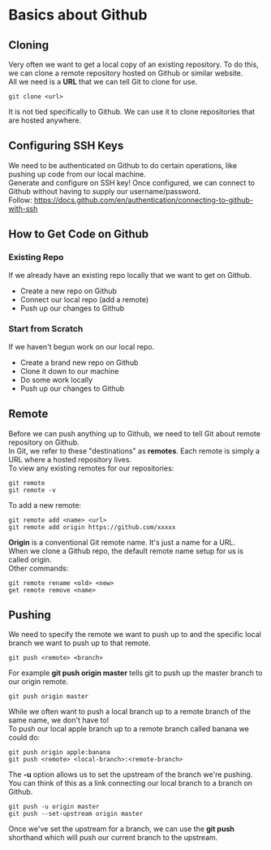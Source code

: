 # Basics about Github

## Cloning
Very often we want to get a local copy of an existing repository. To do this, we can clone a remote repository hosted on Github or similar website.<br>
All we need is a **URL** that we can tell Git to clone for use.
```
git clone <url>
```
It is not tied specifically to Github. We can use it to clone repositories that are hosted anywhere.

## Configuring SSH Keys
We need to be authenticated on Github to do certain operations, like pushing up code from our local machine.<br>
Generate and configure on SSH key! Once configured, we can connect to Github without having to supply our username/password.<br>
Follow: https://docs.github.com/en/authentication/connecting-to-github-with-ssh

## How to Get Code on Github
### Existing Repo
If we already have an existing repo locally that we want to get on Github.
- Create a new repo on Github
- Connect our local repo (add a remote)
- Push up our changes to Github
### Start from Scratch
If we haven't begun work on our local repo.
- Create a brand new repo on Github
- Clone it down to our machine
- Do some work locally
- Push up our changes to Github

## Remote
Before we can push anything up to Github, we need to tell Git about remote repository on Github.<br>
In Git, we refer to these "destinations" as **remotes**. Each remote is simply a URL where a hosted repository lives.<br>
To view any existing remotes for our repositories:
```
git remote
git remote -v
```
To add a new remote:
```
git remote add <name> <url>
git remote add origin https://github.com/xxxxx
```
**Origin** is a conventional Git remote name. It's just a name for a URL.<br>
When we clone a Github repo, the default remote name setup for us is called origin.<br>
Other commands:
```
git remote rename <old> <new>
get remote remove <name>
```

## Pushing
We need to specify the remote we want to push up to and the specific local branch we want to push up to that remote.
```
git push <remote> <branch>
```
For example **git push origin master** tells git to push up the master branch to our origin remote.
```
git push origin master
```
While we often want to push a local branch up to a remote branch of the same name, we don't have to!<br>
To push our local apple branch up to a remote branch called banana we could do:
```
git push origin apple:banana
git push <remote> <local-branch>:<remote-branch>
```
The **-u** option allows us to set the upstream of the branch we're pushing. You can think of this as a link connecting our local branch to a branch on Github.
```
git push -u origin master
git push --set-upstream origin master
```
Once we've set the upstream for a branch, we can use the **git push** shorthand which will push our current branch to the upstream.
